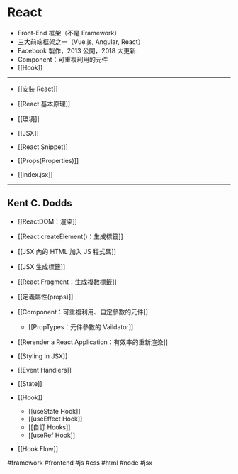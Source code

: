 # React
- Front-End 框架（不是 Framework） 
- 三大前端框架之一（Vue.js, Angular, React）
-  Facebook 製作，2013 公開，2018 大更新
- Component：可重複利用的元件
- [[Hook]]

---

- [[安裝 React]]
- [[React 基本原理]]
- [[環境]]
- [[JSX]]
- [[React Snippet]]
- [[Props(Properties)]]

- [[index.jsx]]

---

## Kent C. Dodds
- [[ReactDOM：渲染]]
- [[React.createElement()：生成標籤]]
- [[JSX 內的 HTML 加入 JS 程式碼]]
- [[JSX 生成標籤]]
- [[React.Fragment：生成複數標籤]]
- [[定義屬性(props)]]
- [[Component：可重複利用、自定參數的元件]]
	- [[PropTypes：元件參數的 Vaildator]]
- [[Rerender a React Application：有效率的重新渲染]]
- [[Styling in JSX]]

- [[Event Handlers]]

- [[State]]
- [[Hook]]
	- [[useState Hook]]
	- [[useEffect Hook]]
	- [[自訂 Hooks]]
	- [[useRef Hook]]
- [[Hook Flow]]

#framework #frontend #js #css #html #node #jsx